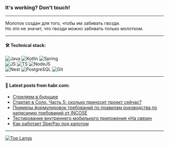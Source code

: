 ### It's working? Don't touch!

---
Молоток создан для того, чтобы им забивать гвозди. <br>
Но это не значит, что гвозди можно забивать только молотком.

---

#### 🛠️ Technical stack:

![Java](https://img.shields.io/badge/Java-informational?logo=Oracle&style=flat&logoColor=white&color=FF4500)
![Kotlin](https://img.shields.io/badge/Kotlin-informational?logo=Kotlin&style=flat&logoColor=white&color=774D97)
![Spring](https://img.shields.io/badge/SpringBoot-informational?logo=SpringBoot&style=flat&logoColor=white&color=6DB33F) <br>
![JS](https://img.shields.io/badge/JS-informational?logo=javaScript&style=flat&logoColor=black&color=F7Df1E)
![TS](https://img.shields.io/badge/TypeScript-informational?logo=typeScript&style=flat&logoColor=black&color=0667A8)
![NodeJS](https://img.shields.io/badge/NodeJS-informational?logo=node.js&style=flat&logoColor=white&color=70A760) <br>
![Nest](https://img.shields.io/badge/NestJS-informational?logo=NestJS&style=flat&logoColor=white&color=E0234E)
![PostgreSQL](https://img.shields.io/badge/PostgreSQL-informational?logo=PostgreSQL&style=flat&logoColor=white&color=DAA520)
![Git](https://img.shields.io/badge/Git-informational?logo=git&style=flat&logoColor=white&color=778899)

___

#### 💬 Latest posts from habr.com:

<!-- BLOG-POST-LIST:START -->
- [Стреляем в будущее](https://habr.com/ru/articles/759994/?utm_source=habrahabr&utm_medium=rss&utm_campaign=759994)
- [Стартап в Соло. Часть 5: сколько приносит проект сейчас?](https://habr.com/ru/articles/760310/?utm_source=habrahabr&utm_medium=rss&utm_campaign=760310)
- [Примеры формулировок требований по правилам руководства по написанию требований от INCOSE](https://habr.com/ru/articles/760270/?utm_source=habrahabr&utm_medium=rss&utm_campaign=760270)
- [Тестирование внутреннего мобильного приложения «На связи»](https://habr.com/ru/companies/tele2/articles/760302/?utm_source=habrahabr&utm_medium=rss&utm_campaign=760302)
- [Как работает SberPay под капотом](https://habr.com/ru/companies/sberbank/articles/760218/?utm_source=habrahabr&utm_medium=rss&utm_campaign=760218)
<!-- BLOG-POST-LIST:END -->

---
[![Top Langs](https://github-readme-stats-git-master-advtsetting-gmailcom.vercel.app/api/top-langs/?username=zloylis&langs_count=10&hide_title=false&title_color=e6edf3&size_weight=0.5&count_weight=0.5&layout=compact&hide_border=true&theme=dracula)](https://github.com/zloylis)

<!-- ![GitHub stats](https://github-readme-stats-git-master-advtsetting-gmailcom.vercel.app/api?username=zloylis&show_icons=true&hide_border=true&theme=dracula&hide_title=true&include_all_commits=true&count_private=true&hide=contribs&hide_rank=true) -->
